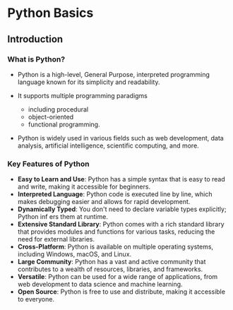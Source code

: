 # Python Basics

## Introduction

### What is Python?

- Python is a high-level, General Purpose, interpreted programming language known for its simplicity and readability.

- It supports multiple programming paradigms

  - including procedural
  - object-oriented
  - functional programming.

- Python is widely used in various fields such as web development, data analysis, artificial intelligence, scientific computing, and more.

### Key Features of Python

- **Easy to Learn and Use**: Python has a simple syntax that is easy to read and write, making it accessible for beginners.
- **Interpreted Language**: Python code is executed line by line, which makes debugging easier and allows for rapid development.
- **Dynamically Typed**: You don't need to declare variable types explicitly; Python inf
  ers them at runtime.
- **Extensive Standard Library**: Python comes with a rich standard library that provides modules and functions for various tasks, reducing the need for external libraries.
- **Cross-Platform**: Python is available on multiple operating systems, including Windows, macOS, and Linux.
- **Large Community**: Python has a vast and active community that contributes to a wealth of resources, libraries, and frameworks.
- **Versatile**: Python can be used for a wide range of applications, from web development to data science and machine learning.
- **Open Source**: Python is free to use and distribute, making it accessible to everyone.
